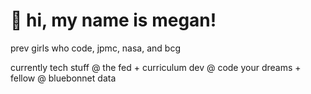 <!DOCTYPE html>
<html>
<head>
<body>

  <h1>👋 hi, my name is megan!</h1>
  
  prev girls who code, jpmc, nasa, and bcg 
  
  currently tech stuff @ the fed + curriculum dev @ code your dreams + fellow @ bluebonnet data 
  

</body>
</html>
